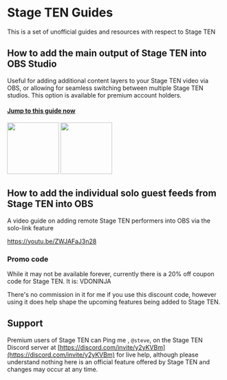 # Stage TEN Guides

This is a set of unofficial guides and resources with respect to Stage TEN

## How to add the main output of Stage TEN into OBS Studio

Useful for adding additional content layers to your Stage TEN video via OBS, or allowing for seamless switching between multiple Stage TEN studios.  This option is available for premium account holders.

#### [Jump to this guide now](https://steveseguin.github.io/StageTEN-Guides/publishing-to-OBS) 

<img src="https://user-images.githubusercontent.com/2575698/203494522-90279f82-b99b-44f6-9851-90000c7a6835.png" height="120" /> <img src="https://user-images.githubusercontent.com/2575698/203503355-5e535be4-810b-4f47-ab9f-bd56465c85bd.png" height="120" />



## How to add the individual solo guest feeds from Stage TEN into OBS

A video guide on adding remote Stage TEN performers into OBS via the solo-link feature

https://youtu.be/ZWJAFaJ3n28


### Promo code

While it may not be available forever, currently there is a 20% off coupon code for Stage TEN. It is: VDONINJA   

There's no commission in it for me if you use this discount code, however using it does help shape the upcoming features being added to Stage TEN. 


## Support
Premium users of Stage TEN can Ping me , `@steve`,  on the Stage TEN Discord server at [https://discord.com/invite/y2yKVBm](https://discord.com/invite/y2yKVBm) for live help, although please understand nothing here is an official feature offered by Stage TEN and changes may occur at any time.

